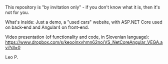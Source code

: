 This repository is "by invitation only" - if you don't know what it is, then it's not for you. 

What's inside: 
Just a demo, a "used cars" website, with ASP.NET Core used on back-end and Angular4 on front-end.  

Video presentation (of functionality and code, in Slovenian language): 
https://www.dropbox.com/s/keoolnxvhmn62no/VS_NetCoreAngular_VEGA.avi?dl=0  

Leo P. 
